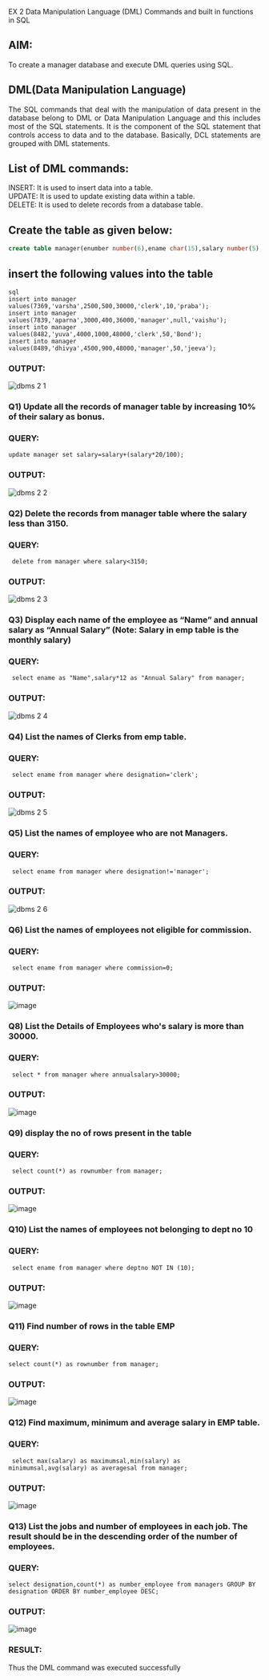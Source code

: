 
EX 2 Data Manipulation Language (DML) Commands and built in functions in SQL
## AIM:
To create a manager database and execute DML queries using SQL.


## DML(Data Manipulation Language)
<div align="justify">
The SQL commands that deal with the manipulation of data present in the database belong to DML or Data Manipulation Language and this includes most of the SQL statements. It is the component of the SQL statement that controls access to data and to the database. Basically, DCL statements are grouped with DML statements.
</div>

## List of DML commands: 
<div align="justify">
INSERT: It is used to insert data into a table.<br>
UPDATE: It is used to update existing data within a table.<br>
DELETE: It is used to delete records from a database table.<br>
</div>

## Create the table as given below:
```sql
create table manager(enumber number(6),ename char(15),salary number(5),commission number(4),annualsalary number(7),designation char(10),deptno number(2),reporting char(10));
```
## insert the following values into the table
```
sql
insert into manager values(7369,'varsha',2500,500,30000,'clerk',10,'praba');
insert into manager values(7839,'aparna',3000,400,36000,'manager',null,'vaishu');
insert into manager values(8482,'yuva',4000,1000,48000,'clerk',50,'Bond');
insert into manager values(8489,'dhivya',4500,900,48000,'manager',50,'jeeva');
```
### OUTPUT:
![dbms 2 1](https://github.com/svarsha220/EX-2-Data-Manipulation-Language-DML-and-Data-Control-Language-DCL-Commands/assets/127709117/6e1969b7-48ba-40cf-8ae4-b8476fadadc6)



### Q1) Update all the records of manager table by increasing 10% of their salary as bonus.

### QUERY:
```
update manager set salary=salary+(salary*20/100);
```
### OUTPUT:
![dbms 2 2](https://github.com/svarsha220/EX-2-Data-Manipulation-Language-DML-and-Data-Control-Language-DCL-Commands/assets/127709117/3c05fa00-ac32-4729-92ac-8c92a6c72ba8)


### Q2) Delete the records from manager table where the salary less than 3150.


### QUERY:
```
 delete from manager where salary<3150;
```

### OUTPUT:
![dbms 2 3](https://github.com/svarsha220/EX-2-Data-Manipulation-Language-DML-and-Data-Control-Language-DCL-Commands/assets/127709117/3973f042-1027-4891-af4b-5c466f3bd5c3)



### Q3) Display each name of the employee as “Name” and annual salary as “Annual Salary” (Note: Salary in emp table is the monthly salary)


### QUERY:
```
 select ename as "Name",salary*12 as "Annual Salary" from manager;
```

### OUTPUT:
![dbms 2 4](https://github.com/svarsha220/EX-2-Data-Manipulation-Language-DML-and-Data-Control-Language-DCL-Commands/assets/127709117/c48f9c6b-5ee6-44af-a55c-5e42d063674e)




### Q4)	List the names of Clerks from emp table.


### QUERY:
```
 select ename from manager where designation='clerk';
```

### OUTPUT:

![dbms 2 5](https://github.com/svarsha220/EX-2-Data-Manipulation-Language-DML-and-Data-Control-Language-DCL-Commands/assets/127709117/62f5d6a3-a97f-48e1-898e-1b73a8ab542f)



### Q5)	List the names of employee who are not Managers.


### QUERY:
```
 select ename from manager where designation!='manager';
```

### OUTPUT:


![dbms 2 6](https://github.com/svarsha220/EX-2-Data-Manipulation-Language-DML-and-Data-Control-Language-DCL-Commands/assets/127709117/2f7d0e0d-449c-4feb-8fb4-01f33e8c2420)


### Q6)	List the names of employees not eligible for commission.


### QUERY:
```
 select ename from manager where commission=0;
```


### OUTPUT:
![image](https://github.com/svarsha220/EX-2-Data-Manipulation-Language-DML-and-Data-Control-Language-DCL-Commands/assets/127709117/b96590aa-285a-4f0e-9571-c1e55bfbd58c)


### Q8) List the Details of Employees who's salary is more than 30000.


### QUERY:
```
 select * from manager where annualsalary>30000;
```

### OUTPUT:
![image](https://github.com/svarsha220/EX-2-Data-Manipulation-Language-DML-and-Data-Control-Language-DCL-Commands/assets/127709117/96a638a9-8d39-401d-a6f2-721299fcc54e)




### Q9)	display the no of rows present in the table


### QUERY:
```
 select count(*) as rownumber from manager;
```

### OUTPUT:

![image](https://github.com/svarsha220/EX-2-Data-Manipulation-Language-DML-and-Data-Control-Language-DCL-Commands/assets/127709117/da8a8b28-ac7e-4073-a57b-4d2b2aa49e02)



### Q10) List the names of employees not belonging to dept no  10


### QUERY:
```
 select ename from manager where deptno NOT IN (10);
```

### OUTPUT:
![image](https://github.com/svarsha220/EX-2-Data-Manipulation-Language-DML-and-Data-Control-Language-DCL-Commands/assets/127709117/04c4def0-76fb-481a-9ff5-6a8034f6b810)


### Q11) Find number of rows in the table EMP

### QUERY:
```
select count(*) as rownumber from manager;
```

### OUTPUT:
![image](https://github.com/svarsha220/EX-2-Data-Manipulation-Language-DML-and-Data-Control-Language-DCL-Commands/assets/127709117/7996c608-b18b-4e89-833e-b7373db0f5e0)


### Q12) Find maximum, minimum and average salary in EMP table.

### QUERY:
```
 select max(salary) as maximumsal,min(salary) as minimumsal,avg(salary) as averagesal from manager;
```


### OUTPUT:

![image](https://github.com/svarsha220/EX-2-Data-Manipulation-Language-DML-and-Data-Control-Language-DCL-Commands/assets/127709117/a04a8be5-da43-4e3e-8b36-5171a68c60a8)



### Q13) List the jobs and number of employees in each job. The result should be in the descending order of the number of employees.
### QUERY:
```
select designation,count(*) as number_employee from managers GROUP BY designation ORDER BY number_employee DESC;
```
### OUTPUT:
![image](https://github.com/svarsha220/EX-2-Data-Manipulation-Language-DML-and-Data-Control-Language-DCL-Commands/assets/127709117/3d70bf89-3d92-42cb-be88-66d7ef09ca32)

### RESULT:
Thus the DML command was executed successfully
